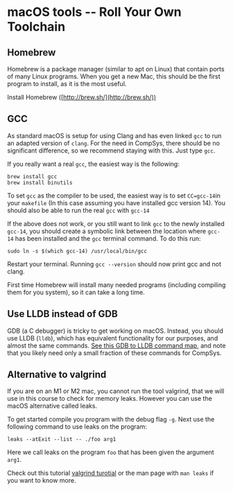 # macOS tools -- Roll Your Own Toolchain

## Homebrew
Homebrew is a package manager (similar to apt on Linux) that contain ports of many Linux programs. When you get a new Mac, this should be the first program to install, as it is the most useful.

Install Homebrew ([http://brew.sh/](http://brew.sh/))

## GCC
As standard macOS is setup for using Clang and has even linked `gcc` to run an adapted version of `clang`. For the need in CompSys, there should be no significant difference, so we recommend staying with this. Just type `gcc`.


If you really want a real `gcc`, the easiest way is the following:

  ```
  brew install gcc
  brew install binutils
  ```
To set `gcc` as the compiler to be used, the easiest way is to set `CC=gcc-14`in your `makefile` (In this case assuming you have installed gcc version 14). 
You should also be able to run the real `gcc` with `gcc-14`

If the above does not work, or you still want to link `gcc` to the newly installed `gcc-14`, you should create a symbolic link between the location where `gcc-14` has been installed and the `gcc` terminal command. To do this run:
```
sudo ln -s $(which gcc-14) /usr/local/bin/gcc
```
Restart your terminal.
Running `gcc --version` should now print gcc and not clang.

First time Homebrew will install many needed programs (including compiling them for you system), so it can take a long time.

## Use LLDB instead of GDB

GDB (a C debugger) is tricky to get working on macOS.  Instead, you
should use LLDB (`lldb`), which has equivalent functionality for our
purposes, and almost the same commands.  [See this GDB to LLDB command
map](https://lldb.llvm.org/use/map.html), and note that you likely
need only a small fraction of these commands for CompSys.

## Alternative to valgrind
If you are on an M1 or M2 mac, you cannot run the tool valgrind, that we will use in this course to check for memory leaks. However you can use the macOS alternative called leaks. 

To get started compile you program with the debug flag `-g`. Next use the following command to use leaks on the program:
  ```
  leaks --atExit --list -- ./foo arg1
  ```
Here we call leaks on the program `foo` that has been given the argument `arg1`.

Check out this tutorial [valgrind turotial](https://www.youtube.com/watch?v=bhhDRm926qA&t=139s) or the man page with `man leaks` if you want to know more.
